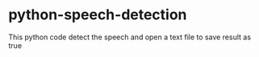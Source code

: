 # python-speech-detection
This python code detect the speech and open a text file to save result as true
